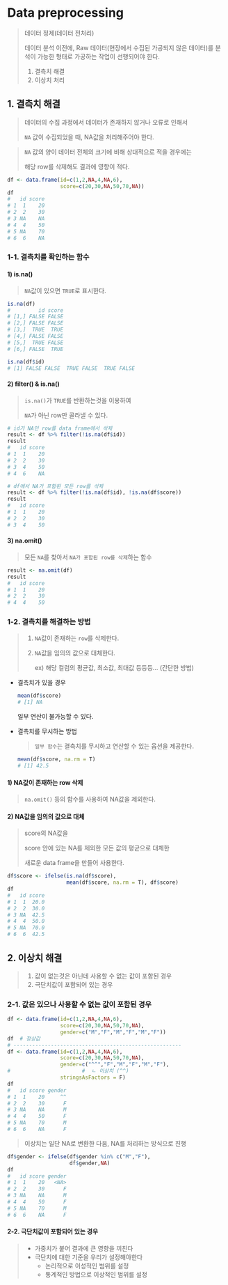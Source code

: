 # Data preprocessing

> 데이터 정제(데이터 전처리)
>
> 데이터 분석 이전에, Raw 데이터(현장에서 수집된 가공되지 않은 데이터)를 분석이 가능한 형태로 가공하는 작업이 선행되어야 한다.
>
> 1. 결측치 해결
> 2. 이상치 처리



## 1. 결측치 해결

> 데이터의 수집 과정에서 데이터가 존재하지 않거나 오류로 인해서
>
> `NA` 값이 수집되었을 때, NA값을 처리해주어야 한다.

> `NA` 값의 양이 데이터 전체의 크기에 비해 상대적으로 적을 경우에는
>
> 해당 row를 삭제해도 결과에 영향이 적다.

```R
df <- data.frame(id=c(1,2,NA,4,NA,6),
                 score=c(20,30,NA,50,70,NA))
df
#   id score
# 1  1    20
# 2  2    30
# 3 NA    NA
# 4  4    50
# 5 NA    70
# 6  6    NA
```



### 1-1. 결측치를 확인하는 함수

#### 1) is.na()

> `NA`값이 있으면 `TRUE`로 표시한다.

```R
is.na(df)
#         id score
# [1,] FALSE FALSE
# [2,] FALSE FALSE
# [3,]  TRUE  TRUE
# [4,] FALSE FALSE
# [5,]  TRUE FALSE
# [6,] FALSE  TRUE

is.na(df$id)
# [1] FALSE FALSE  TRUE FALSE  TRUE FALSE
```



#### 2) filter() & is.na()

> `is.na()`가 `TRUE`를 반환하는것을 이용하여
>
> `NA`가 아닌 row만 골라낼 수 있다.

```R
# id가 NA인 row를 data frame에서 삭제
result <- df %>% filter(!is.na(df$id))
result
#   id score
# 1  1    20
# 2  2    30
# 3  4    50
# 4  6    NA

# df에서 NA가 포함된 모든 row를 삭제
result <- df %>% filter(!is.na(df$id), !is.na(df$score))
result
#   id score
# 1  1    20
# 2  2    30
# 3  4    50
```



#### 3) na.omit()

> 모든 `NA`를 찾아서 `NA가 포함된 row를 삭제`하는 함수

```R
result <- na.omit(df)
result
#   id score
# 1  1    20
# 2  2    30
# 4  4    50
```



### 1-2. 결측치를 해결하는 방법

> 1. `NA`값이 존재하는 `row`를 삭제한다.
>
> 2. `NA`값을 임의의 값으로 대체한다.
>
>    ex) 해당 컬럼의 평균값, 최소값, 최대값 등등등... (간단한 방법)



- 결측치가 있을 경우

  ```R
  mean(df$score)
  # [1] NA
  ```

  일부 연산이 불가능할 수 있다.



- 결측치를 무시하는 방법

  > `일부 함수`는 결측치를 무시하고 연산할 수 있는 옵션을 제공한다.

  ```r
  mean(df$score, na.rm = T)
  # [1] 42.5
  ```



#### 1) NA값이 존재하는 row 삭제

> `na.omit()` 등의 함수를 사용하여 NA값을 제외한다.



#### 2) NA값을 임의의 값으로 대체

> score의 NA값을
>
> score 안에 있는 NA를 제외한 모든 값의 평균으로 대체한
>
> 새로운 data frame을 만들어 사용한다.

```R
df$score <- ifelse(is.na(df$score),
                   mean(df$score, na.rm = T), df$score)
df
#   id score
# 1  1  20.0
# 2  2  30.0
# 3 NA  42.5
# 4  4  50.0
# 5 NA  70.0
# 6  6  42.5
```





## 2. 이상치 해결

> 1. 값이 없는것은 아닌데 사용할 수 없는 값이 포함된 경우
> 2. 극단치값이 포함되어 있는 경우

### 2-1. 값은 있으나 사용할 수 없는 값이 포함된 경우

```R
df <- data.frame(id=c(1,2,NA,4,NA,6),
                 score=c(20,30,NA,50,70,NA),
                 gender=c("M","F","M","F","M","F"))
df  # 정상값
# ------------------------------------------------------
df <- data.frame(id=c(1,2,NA,4,NA,6),
                 score=c(20,30,NA,50,70,NA),
                 gender=c("^^","F","M","F","M","F"),
#                       #  ㄴ 이상치 (^^)
                 stringsAsFactors = F)
df
#   id score gender
# 1  1    20     ^^
# 2  2    30      F
# 3 NA    NA      M
# 4  4    50      F
# 5 NA    70      M
# 6  6    NA      F
```

> 이상치는 일단 NA로 변환한 다음, NA를 처리하는 방식으로 진행

```R
df$gender <- ifelse(df$gender %in% c("M","F"),
                    df$gender,NA)
df
#   id score gender
# 1  1    20   <NA>
# 2  2    30      F
# 3 NA    NA      M
# 4  4    50      F
# 5 NA    70      M
# 6  6    NA      F
```



#### 2-2. 극단치값이 포함되어 있는 경우

> - 가중치가 붙어 결과에 큰 영향을 끼친다
> - 극단치에 대한 기준을 우리가 설정해야한다
>   - 논리적으로 이성적인 범위를 설정
>   - 통계적인 방법으로 이상적인 범위를 설정